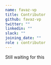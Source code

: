 ```yaml
---
name: favaz-vp
title: Contributor
github: favaz-vp
twitter: ""
linkedin: ""
slack: ""
joining_date: ""
role : contributor
---
```


Still waiting for this
